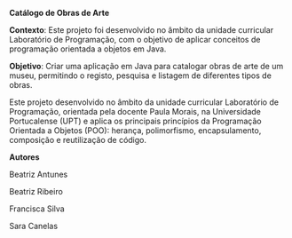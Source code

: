 **Catálogo de Obras de Arte**

**Contexto**:
Este projeto foi desenvolvido no âmbito da unidade curricular Laboratório de Programação, com o objetivo de aplicar conceitos de programação orientada a objetos em Java.

**Objetivo**:
Criar uma aplicação em Java para catalogar obras de arte de um museu, permitindo o registo, pesquisa e listagem de diferentes tipos de obras.



Este projeto desenvolvido no âmbito da unidade curricular Laboratório de Programação, orientada pela docente Paula Morais, na Universidade Portucalense (UPT) 
e aplica os principais princípios da Programação Orientada a Objetos (POO): herança, polimorfismo, encapsulamento, composição e reutilização de código.

**Autores**

Beatriz Antunes

Beatriz Ribeiro

Francisca Silva

Sara Canelas
